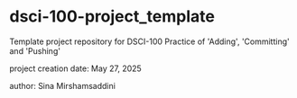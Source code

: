 # dsci-100-project_template
Template project repository for DSCI-100
Practice of 'Adding', 'Committing' and 'Pushing'

project creation date: May 27, 2025

author: Sina Mirshamsaddini
